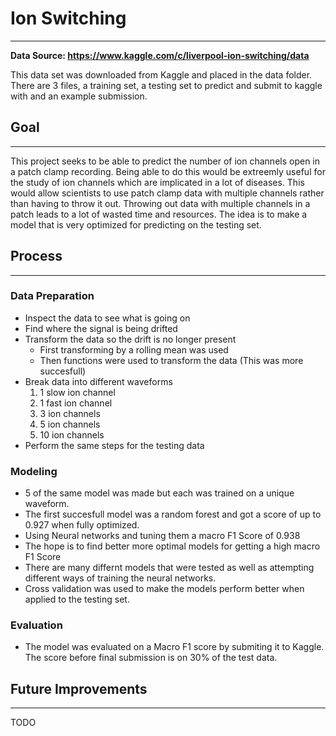 # Ion Switching
---
**Data Source: https://www.kaggle.com/c/liverpool-ion-switching/data**

This data set was downloaded from Kaggle and placed in the data folder. There are 3 files, a training set, a testing set to predict and submit to kaggle with and an example submission.

## Goal
---
This project seeks to be able to predict the number of ion channels open in a patch clamp recording. Being able to do this would be extreemly useful for the study of ion channels which are implicated in a lot of diseases. This would allow scientists to use patch clamp data with multiple channels rather than having to throw it out. Throwing out data with multiple channels in a patch leads to a lot of wasted time and resources. The idea is to make a model that is very optimized for predicting on the testing set.

## Process
---
### Data Preparation
- Inspect the data to see what is going on
- Find where the signal is being drifted
- Transform the data so the drift is no longer present
    - First transforming by a rolling mean was used
    - Then functions were used to transform the data (This was more succesfull)
- Break data into different waveforms
    1. 1 slow ion channel
    2. 1 fast ion channel
    3. 3 ion channels
    4. 5 ion channels
    5. 10 ion channels
- Perform the same steps for the testing data

### Modeling
- 5 of the same model was made but each was trained on a unique waveform.
- The first succesfull model was a random forest and got a score of up to 0.927 when fully optimized.
- Using Neural networks and tuning them a macro F1 Score of 0.938
- The hope is to find better more optimal models for getting a high macro F1 Score
- There are many differnt models that were tested as well as attempting different ways of training the neural networks.
- Cross validation was used to make the models perform better when applied to the testing set.


### Evaluation
- The model was evaluated on a Macro F1 score by submiting it to Kaggle. The score before final submission is on 30% of the test data.

## Future Improvements
---
TODO

